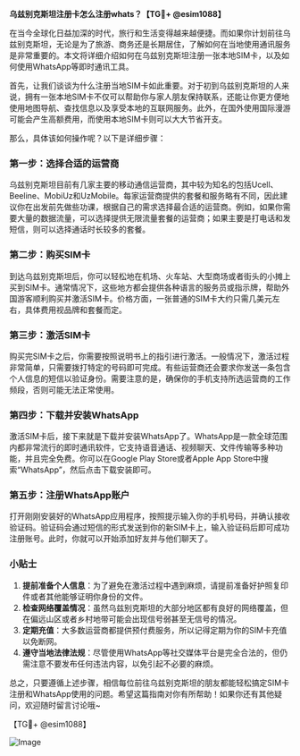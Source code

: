 **乌兹别克斯坦注册卡怎么注册whats？【TG💪+ @esim1088】**

在当今全球化日益加深的时代，旅行和生活变得越来越便捷。而如果你计划前往乌兹别克斯坦，无论是为了旅游、商务还是长期居住，了解如何在当地使用通讯服务是非常重要的。本文将详细介绍如何在乌兹别克斯坦注册一张本地SIM卡，以及如何使用WhatsApp等即时通讯工具。

首先，让我们谈谈为什么注册当地SIM卡如此重要。对于初到乌兹别克斯坦的人来说，拥有一张本地SIM卡不仅可以帮助你与家人朋友保持联系，还能让你更方便地使用地图导航、查找信息以及享受本地的互联网服务。此外，在国外使用国际漫游可能会产生高额费用，而使用本地SIM卡则可以大大节省开支。

那么，具体该如何操作呢？以下是详细步骤：

### 第一步：选择合适的运营商

乌兹别克斯坦目前有几家主要的移动通信运营商，其中较为知名的包括Ucell、Beeline、MobiUz和UzMobile。每家运营商提供的套餐和服务略有不同，因此建议你在出发前先做些功课，根据自己的需求选择最合适的运营商。例如，如果你需要大量的数据流量，可以选择提供无限流量套餐的运营商；如果主要是打电话和发短信，则可以选择通话时长较多的套餐。

### 第二步：购买SIM卡

到达乌兹别克斯坦后，你可以轻松地在机场、火车站、大型商场或者街头的小摊上买到SIM卡。通常情况下，这些地方都会提供各种语言的服务员或指示牌，帮助外国游客顺利购买并激活SIM卡。价格方面，一张普通的SIM卡大约只需几美元左右，具体费用视品牌和套餐而定。

### 第三步：激活SIM卡

购买完SIM卡之后，你需要按照说明书上的指引进行激活。一般情况下，激活过程非常简单，只需要拨打特定的号码即可完成。有些运营商还会要求你发送一条包含个人信息的短信以验证身份。需要注意的是，确保你的手机支持所选运营商的工作频段，否则可能无法正常使用。

### 第四步：下载并安装WhatsApp

激活SIM卡后，接下来就是下载并安装WhatsApp了。WhatsApp是一款全球范围内都非常流行的即时通讯软件，它支持语音通话、视频聊天、文件传输等多种功能，并且完全免费。你可以在Google Play Store或者Apple App Store中搜索“WhatsApp”，然后点击下载安装即可。

### 第五步：注册WhatsApp账户

打开刚刚安装好的WhatsApp应用程序，按照提示输入你的手机号码，并确认接收验证码。验证码会通过短信的形式发送到你的新SIM卡上，输入验证码后即可成功注册账号。此时，你就可以开始添加好友并与他们聊天了。

### 小贴士

1. **提前准备个人信息**：为了避免在激活过程中遇到麻烦，请提前准备好护照复印件或者其他能够证明你身份的文件。
2. **检查网络覆盖情况**：虽然乌兹别克斯坦的大部分地区都有良好的网络覆盖，但在偏远山区或者乡村地带可能会出现信号弱甚至无信号的情况。
3. **定期充值**：大多数运营商都提供预付费服务，所以记得定期为你的SIM卡充值以免断网。
4. **遵守当地法律法规**：尽管使用WhatsApp等社交媒体平台是完全合法的，但仍需注意不要发布任何违法内容，以免引起不必要的麻烦。

总之，只要遵循上述步骤，相信每位前往乌兹别克斯坦的朋友都能轻松搞定SIM卡注册和WhatsApp使用的问题。希望这篇指南对你有所帮助！如果你还有其他疑问，欢迎随时留言讨论哦~

【TG💪+ @esim1088】

![Image](https://i.postimg.cc/4NQfJmqS/Snipaste-2025-05-13-00-14-12.png)